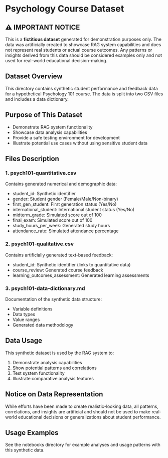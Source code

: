 # Psychology Course Dataset

## ⚠️ IMPORTANT NOTICE
This is a **fictitious dataset** generated for demonstration purposes only. The data was artificially created to showcase RAG system capabilities and does not represent real students or actual course outcomes. Any patterns or insights derived from this data should be considered examples only and not used for real-world educational decision-making.

## Dataset Overview
This directory contains synthetic student performance and feedback data for a hypothetical Psychology 101 course. The data is split into two CSV files and includes a data dictionary.

## Purpose of This Dataset
- Demonstrate RAG system functionality
- Showcase data analysis capabilities
- Provide a safe testing environment for development
- Illustrate potential use cases without using sensitive student data

## Files Description

### 1. psych101-quantitative.csv
Contains generated numerical and demographic data:
- student_id: Synthetic identifier
- gender: Student gender (Female/Male/Non-binary)
- first_gen_student: First generation status (Yes/No)
- international_student: International student status (Yes/No)
- midterm_grade: Simulated score out of 100
- final_exam: Simulated score out of 100
- study_hours_per_week: Generated study hours
- attendance_rate: Simulated attendance percentage

### 2. psych101-qualitative.csv
Contains artificially generated text-based feedback:
- student_id: Synthetic identifier (links to quantitative data)
- course_review: Generated course feedback
- learning_outcomes_assessment: Generated learning assessments

### 3. psych101-data-dictionary.md
Documentation of the synthetic data structure:
- Variable definitions
- Data types
- Value ranges
- Generated data methodology

## Data Usage
This synthetic dataset is used by the RAG system to:
1. Demonstrate analysis capabilities
2. Show potential patterns and correlations
3. Test system functionality
4. Illustrate comparative analysis features

## Notice on Data Representation
While efforts have been made to create realistic-looking data, all patterns, correlations, and insights are artificial and should not be used to make real-world educational decisions or generalizations about student performance.

## Usage Examples
See the notebooks directory for example analyses and usage patterns with this synthetic data.